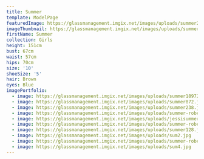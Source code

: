 ```yaml
---
title: Summer
template: ModelPage
featuredImage: https://glassmanagement.imgix.net/images/uploads/summer23490u.jpg
imageThumbnail: https://glassmanagement.imgix.net/images/uploads/summer-robertson-81-edit.jpg
firstName: Summer
collection: Girls
height: 151cm
bust: 67cm
waist: 57cm
hips: 70cm
size: '10'
shoeSize: '5'
hair: Brown
eyes: Blue
imagePortfolio:
  - image: https://glassmanagement.imgix.net/images/uploads/summer189721.jpg
  - image: https://glassmanagement.imgix.net/images/uploads/summer872.jpg
  - image: https://glassmanagement.imgix.net/images/uploads/summer238.jpg
  - image: https://glassmanagement.imgix.net/images/uploads/summer-robertson-81-edit.jpg
  - image: https://glassmanagement.imgix.net/images/uploads/jessisummer8y2.jpg
  - image: https://glassmanagement.imgix.net/images/uploads/summer-robertson-214-edit.jpg
  - image: https://glassmanagement.imgix.net/images/uploads/summer128.jpg
  - image: https://glassmanagement.imgix.net/images/uploads/sum2.jpg
  - image: https://glassmanagement.imgix.net/images/uploads/summer-robertson-137-edit.jpg
  - image: https://glassmanagement.imgix.net/images/uploads/sum4.jpg
---
```


